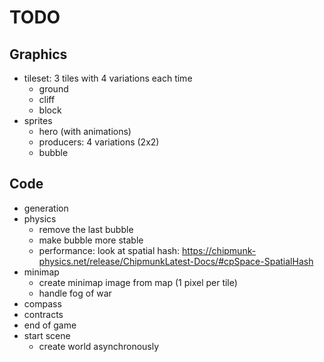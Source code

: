 # TODO

## Graphics

- tileset: 3 tiles with 4 variations each time
  - ground
  - cliff
  - block
- sprites
  - hero (with animations)
  - producers: 4 variations (2x2)
  - bubble

## Code

- generation
- physics
  - remove the last bubble
  - make bubble more stable
  - performance: look at spatial hash: https://chipmunk-physics.net/release/ChipmunkLatest-Docs/#cpSpace-SpatialHash
- minimap
  - create minimap image from map (1 pixel per tile)
  - handle fog of war
- compass
- contracts
- end of game
- start scene
  - create world asynchronously
